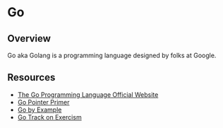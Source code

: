# Go

## Overview

Go aka Golang is a programming language designed by folks at Google. 

## Resources

* [The Go Programming Language Official Website](https://golang.org/)
* [Go Pointer Primer](https://github.com/trussworks/go-pointer-primer)
* [Go by Example](https://gobyexample.com)
* [Go Track on Exercism](https://exercism.io/tracks/go)
